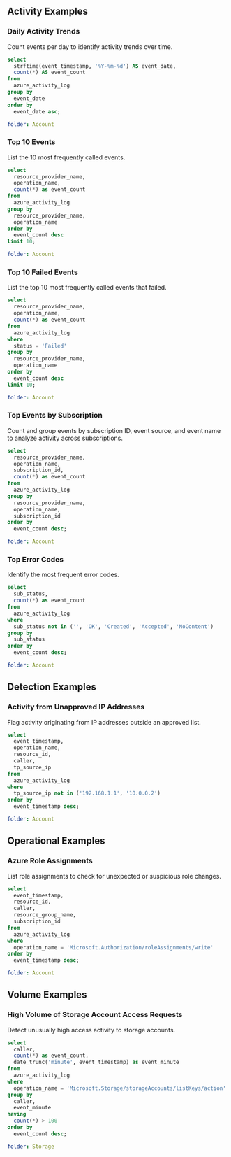 ## Activity Examples

### Daily Activity Trends

Count events per day to identify activity trends over time.

```sql
select
  strftime(event_timestamp, '%Y-%m-%d') AS event_date,
  count(*) AS event_count
from
  azure_activity_log
group by
  event_date
order by
  event_date asc;
```

```yaml
folder: Account
```

### Top 10 Events

List the 10 most frequently called events.

```sql
select
  resource_provider_name,
  operation_name,
  count(*) as event_count
from
  azure_activity_log
group by
  resource_provider_name,
  operation_name
order by
  event_count desc
limit 10;
```

```yaml
folder: Account
```

### Top 10 Failed Events

List the top 10 most frequently called events that failed.

```sql
select
  resource_provider_name,
  operation_name,
  count(*) as event_count
from
  azure_activity_log
where
  status = 'Failed'
group by
  resource_provider_name,
  operation_name
order by
  event_count desc
limit 10;
```

```yaml
folder: Account
```

### Top Events by Subscription

Count and group events by subscription ID, event source, and event name to analyze activity across subscriptions.

```sql
select
  resource_provider_name,
  operation_name,
  subscription_id,
  count(*) as event_count
from
  azure_activity_log
group by
  resource_provider_name,
  operation_name,
  subscription_id
order by
  event_count desc;
```

```yaml
folder: Account
```

### Top Error Codes

Identify the most frequent error codes.

```sql
select
  sub_status,
  count(*) as event_count
from
  azure_activity_log
where
  sub_status not in ('', 'OK', 'Created', 'Accepted', 'NoContent')
group by
  sub_status
order by
  event_count desc;
```

```yaml
folder: Account
```

## Detection Examples

### Activity from Unapproved IP Addresses

Flag activity originating from IP addresses outside an approved list.

```sql
select
  event_timestamp,
  operation_name,
  resource_id,
  caller,
  tp_source_ip
from
  azure_activity_log
where
  tp_source_ip not in ('192.168.1.1', '10.0.0.2')
order by
  event_timestamp desc;
```

```yaml
folder: Account
```

## Operational Examples

### Azure Role Assignments

List role assignments to check for unexpected or suspicious role changes.

```sql
select
  event_timestamp,
  resource_id,
  caller,
  resource_group_name,
  subscription_id
from
  azure_activity_log
where
  operation_name = 'Microsoft.Authorization/roleAssignments/write'
order by
  event_timestamp desc;
```

```yaml
folder: Account
```

## Volume Examples

### High Volume of Storage Account Access Requests

Detect unusually high access activity to storage accounts.

```sql
select
  caller,
  count(*) as event_count,
  date_trunc('minute', event_timestamp) as event_minute
from
  azure_activity_log
where
  operation_name = 'Microsoft.Storage/storageAccounts/listKeys/action'
group by
  caller,
  event_minute
having
  count(*) > 100
order by
  event_count desc;
```

```yaml
folder: Storage
```
